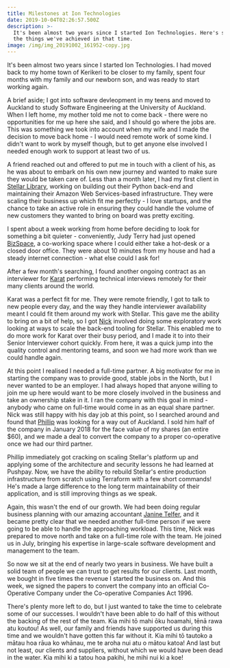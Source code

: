 ```yaml
---
title: Milestones at Ion Technologies
date: 2019-10-04T02:26:57.500Z
description: >-
  It's been almost two years since I started Ion Technologies. Here's some of
  the things we've achieved in that time.
image: /img/img_20191002_161952-copy.jpg
---
```

It's been almost two years since I started Ion Technologies. I had moved back to my home town of Kerikeri to be closer to my family, spent four months with my family and our newborn son, and was ready to start working again.

A brief aside; I got into software devleopment in my teens and moved to Auckland to study Software Engineering at the University of Auckland. When I left home, my mother told me not to come back - there were no opportunities for me up here she said, and I should go where the jobs are. This was something we took into account when my wife and I made the decision to move back home - I would need remote work of some kind. I didn't want to work by myself though, but to get anyone else involved I needed enough work to support at least two of us.

A friend reached out and offered to put me in touch with a client of his, as he was about to embark on his own new journey and wanted to make sure they would be taken care of. Less than a month later, I had my first client in [Stellar Library](https://www.stellarlibrary.com), working on building out their Python back-end and maintaining their Amazon Web Services-based infrastructure. They were scaling their business up which fit me perfectly - I love startups, and the chance to take an active role in ensuring they could handle the volume of new customers they wanted to bring on board was pretty exciting.

I spent about a week working from home before deciding to look for something a bit quieter - conveniently, Judy Terry had just opened [BizSpace](https://www.bizspace.nz/), a co-working space where I could either take a hot-desk or a closed door office. They were about 10 minutes from my house and had a steady internet connection - what else could I ask for!

After a few month's searching, I found another ongoing contract as an interviewer for [Karat](https://karat.com) performing technical interviews remotely for their many clients around the world.

Karat was a perfect fit for me. They were remote friendly, I got to talk to new people every day, and the way they handle interviewer availability meant I could fit them around my work with Stellar. This gave me the ability to bring on a bit of help, so I got [Nick](https://iontech.nz/about-us#nick_lironi_irvine) involved doing some exploratory work looking at ways to scale the back-end tooling for Stellar. This enabled me to do more work for Karat over their busy period, and I made it to into their Senior Interviewer cohort quickly. From here, it was a quick jump into the quality control and mentoring teams, and soon we had more work than we could handle again.

At this point I realised I needed a full-time partner. A big motivator for me in starting the company was to provide good, stable jobs in the North, but I never wanted to be an employer. I had always hoped that anyone willing to join me up here would want to be more closely involved in the business and take an ownership stake in it. I ran the company with this goal in mind - anybody who came on full-time would come in as an equal share partner. Nick was still happy with his day job at this point, so I searched around and found that [Phillip](https://iontech.nz/about-us#phillip_hutchings) was looking for a way out of Auckland. I sold him half of the company in January 2018 for the face value of my shares (an entire $60), and we made a deal to convert the company to a proper co-operative once we had our third partner.

Phillip immediately got cracking on scaling Stellar's platform up and applying some of the architecture and security lessons he had learned at Pushpay. Now, we have the ability to rebuild Stellar's entire production infrastructure from scratch using Terraform with a few short commands! He's made a large difference to the long term maintainability of their application, and is still improving things as we speak.

Again, this wasn't the end of our growth. We had been doing regular business planning with our amazing accountant [Janine Telfer](https://www.telferca.co.nz/), and it became pretty clear that we needed another full-time person if we were going to be able to handle the approaching workload. This time, Nick was prepared to move north and take on a full-time role with the team. He joined us in July, bringing his expertise in large-scale software development and management to the team.

So now we sit at the end of nearly two years in business. We have built a solid team of people we can trust to get results for our clients. Last month, we bought in five times the revenue I started the business on. And this week, we signed the papers to convert the company into an official Co-Operative Company under the Co-operative Companies Act 1996.

There's plenty more left to do, but I just wanted to take the time to celebrate some of our successes. I wouldn't have been able to do half of this without the backing of the rest of the team. Kia mihi tō mahi ōku hoamahi, tēnā rawa atu koutou! As well, our family and friends have supported us during this time and we wouldn't have gotten this far without it. Kia mihi tō tautoko a mātau hoa rāua ko whānau, me te aroha nui atu o mātou katoa! And last but not least, our clients and suppliers, without which we would have been dead in the water. Kia mihi ki a tatou hoa pakihi, he mihi nui ki a koe!
